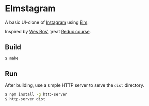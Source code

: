 # Elmstagram

A basic UI-clone of [Instagram](https://www.instagram.com/) using [Elm](http://elm-lang.org/).

Inspired by [Wes Bos'](https://twitter.com/wesbos) great [Redux course](https://learnredux.com/).

## Build

```bash
$ make
```

## Run

After building, use a simple HTTP server to serve the `dist` directory.

```bash
$ npm install -g http-server
$ http-server dist
```
